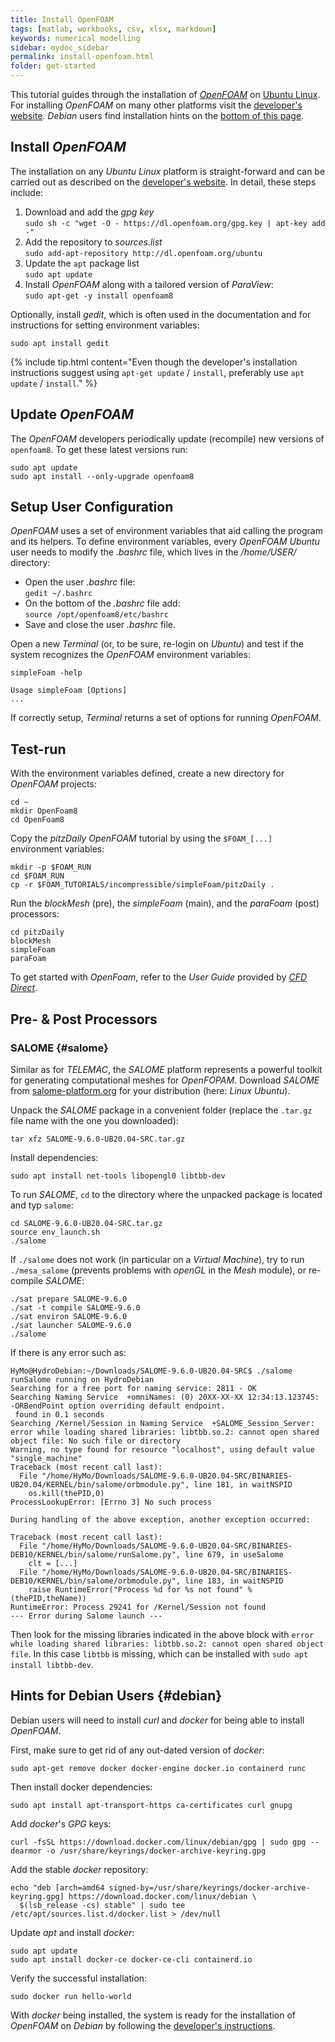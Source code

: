 ```yaml
---
title: Install OpenFOAM
tags: [matlab, workbooks, csv, xlsx, markdown]
keywords: numerical modelling
sidebar: mydoc_sidebar
permalink: install-openfoam.html
folder: get-started
---
```


This tutorial guides through the installation of [*OpenFOAM*](http://www.openfoam.org/) on [Ubuntu Linux](https://www.ubuntu.org/). For installing *OpenFOAM* on many other platforms visit the [developer's website](https://openfoam.org). *Debian* users find installation hints on the [bottom of this page](#debian).

## Install *OpenFOAM*

The installation on any *Ubuntu Linux* platform is straight-forward and can be carried out as described on the [developer's website](https://openfoam.org/download/8-ubuntu/). In detail, these steps include:

1. Download and add the *gpg key* <br> `sudo sh -c "wget -O - https://dl.openfoam.org/gpg.key | apt-key add -"` 
1. Add the repository to *sources.list* <br> `sudo add-apt-repository http://dl.openfoam.org/ubuntu`
1. Update the `apt` package list <br> `sudo apt update`
1. Install *OpenFOAM* along with a tailored version of *ParaView*: <br> `sudo apt-get -y install openfoam8`

Optionally, install *gedit*, which is often used in the documentation and for instructions for setting environment variables:

```
sudo apt install gedit
```

{% include tip.html content="Even though the developer's installation instructions suggest using `apt-get update` / `install`, preferably use `apt update` / `install`." %}

## Update *OpenFOAM*

The *OpenFOAM* developers periodically update (recompile) new versions of `openfoam8`. To get these latest versions run:

```
sudo apt update
sudo apt install --only-upgrade openfoam8
``` 

## Setup User Configuration

*OpenFOAM* uses a set of environment variables that aid calling the program and its helpers. To define environment variables, every *OpenFOAM* *Ubuntu* user needs to modify the *.bashrc* file, which lives in the */home/USER/* directory:

* Open the user *.bashrc* file: <br> `gedit ~/.bashrc`
* On the bottom of the *.bashrc* file add: <br> `source /opt/openfoam8/etc/bashrc`
* Save and close the user *.bashrc* file.

Open a new *Terminal* (or, to be sure, re-login on *Ubuntu*) and test if the system recognizes the *OpenFOAM* environment variables:

```
simpleFoam -help
```

    Usage simpleFoam [Options]
    ...


If correctly setup, *Terminal* returns a set of options for running *OpenFOAM*.

## Test-run

With the environment variables defined, create a new directory for *OpenFOAM* projects:

```
cd ~
mkdir OpenFoam8
cd OpenFoam8
```

Copy the *pitzDaily* *OpenFOAM* tutorial by using the `$FOAM_[...]` environment variables:

```
mkdir -p $FOAM_RUN
cd $FOAM_RUN
cp -r $FOAM_TUTORIALS/incompressible/simpleFoam/pitzDaily .
```

Run the *blockMesh* (pre), the *simpleFoam* (main), and the *paraFoam* (post) processors:

```
cd pitzDaily
blockMesh
simpleFoam
paraFoam
```

To get started with *OpenFoam*, refer to the *User Guide* provided by [*CFD Direct*](https://cfd.direct/openfoam/user-guide/).

## Pre- & Post Processors

### SALOME {#salome}

Similar as for *TELEMAC*, the *SALOME* platform represents a powerful toolkit for generating computational meshes for *OpenFOPAM*. Download *SALOME* from [salome-platform.org](https://www.salome-platform.org/downloads/current-version) for your distribution (here: *Linux Ubuntu*).

Unpack the *SALOME* package in a convenient folder (replace the `.tar.gz` file name with the one you downloaded):

```
tar xfz SALOME-9.6.0-UB20.04-SRC.tar.gz 
``` 

Install dependencies:
```
sudo apt install net-tools libopengl0 libtbb-dev
```

To run *SALOME*, `cd` to the directory where the unpacked package is located and typ `salome`:

```
cd SALOME-9.6.0-UB20.04-SRC.tar.gz 
source env_launch.sh
./salome
```

If `./salome` does not work (in particular on a *Virtual Machine*), try to run `./mesa_salome` (prevents problems with *openGL* in the *Mesh* module), or re-compile *SALOME*:

```
./sat prepare SALOME-9.6.0 
./sat -t compile SALOME-9.6.0
./sat environ SALOME-9.6.0
./sat launcher SALOME-9.6.0
./salome
```

If there is any error such as:

```
HyMo@HydroDebian:~/Downloads/SALOME-9.6.0-UB20.04-SRC$ ./salome
runSalome running on HydroDebian
Searching for a free port for naming service: 2811 - OK
Searching Naming Service  +omniNames: (0) 20XX-XX-XX 12:34:13.123745: -ORBendPoint option overriding default endpoint.
 found in 0.1 seconds 
Searching /Kernel/Session in Naming Service  +SALOME_Session_Server: error while loading shared libraries: libtbb.so.2: cannot open shared object file: No such file or directory
Warning, no type found for resource "localhost", using default value "single_machine"
Traceback (most recent call last):
  File "/home/HyMo/Downloads/SALOME-9.6.0-UB20.04-SRC/BINARIES-UB20.04/KERNEL/bin/salome/orbmodule.py", line 181, in waitNSPID
    os.kill(thePID,0)
ProcessLookupError: [Errno 3] No such process

During handling of the above exception, another exception occurred:

Traceback (most recent call last):
  File "/home/HyMo/Downloads/SALOME-9.6.0-UB20.04-SRC/BINARIES-DEB10/KERNEL/bin/salome/runSalome.py", line 679, in useSalome
    clt = [...]
  File "/home/HyMo/Downloads/SALOME-9.6.0-UB20.04-SRC/BINARIES-DEB10/KERNEL/bin/salome/orbmodule.py", line 183, in waitNSPID
    raise RuntimeError("Process %d for %s not found" % (thePID,theName))
RuntimeError: Process 29241 for /Kernel/Session not found
--- Error during Salome launch ---
```

Then look for the missing libraries indicated in the above block with `error while loading shared libraries: libtbb.so.2: cannot open shared object file`. In this case `libtbb` is missing, which can be installed with `sudo apt install libtbb-dev`.


## Hints for Debian Users {#debian}

Debian users will need to install *curl* and *docker* for being able to install *OpenFOAM*.
 
First, make sure to get rid of any out-dated version of *docker*:

```
sudo apt-get remove docker docker-engine docker.io containerd runc
```

Then install docker dependencies:

```
sudo apt install apt-transport-https ca-certificates curl gnupg
```

Add *docker*'s *GPG* keys:

```
curl -fsSL https://download.docker.com/linux/debian/gpg | sudo gpg --dearmor -o /usr/share/keyrings/docker-archive-keyring.gpg
```

Add the stable *docker* repository:

```
echo "deb [arch=amd64 signed-by=/usr/share/keyrings/docker-archive-keyring.gpg] https://download.docker.com/linux/debian \
  $(lsb_release -cs) stable" | sudo tee /etc/apt/sources.list.d/docker.list > /dev/null
```

Update *apt* and install *docker*:

```
sudo apt update
sudo apt install docker-ce docker-ce-cli containerd.io
```

Verify the successful installation:

```
sudo docker run hello-world
```

With *docker* being installed, the system is ready for the installation of *OpenFOAM* on *Debian* by following the [developer's instructions](https://openfoam.org/download/8-linux/).

